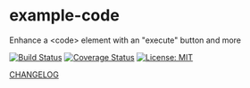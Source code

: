 # example-code

Enhance a &lt;code> element with an "execute" button and more

[![Build Status](https://travis-ci.org/zenflow/example-code.svg?branch=master)](https://travis-ci.org/zenflow/example-code)
[![Coverage Status](https://coveralls.io/repos/github/zenflow/example-code/badge.svg?branch=master)](https://coveralls.io/github/zenflow/example-code?branch=master)
[![License: MIT](https://img.shields.io/badge/License-MIT-yellow.svg)](https://opensource.org/licenses/MIT)

[CHANGELOG](./CHANGELOG.md)
